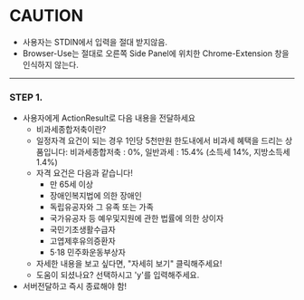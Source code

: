 # CAUTION
- 사용자는 STDIN에서 입력을 절대 받지않음.
- Browser-Use는 절대로 오른쪽 Side Panel에 위치한 Chrome-Extension 창을 인식하지 않는다.
---

### STEP 1.
- 사용자에게 ActionResult로 다음 내용을 전달하세요
  - 비과세종합저축이란?
  - 일정자격 요건이 되는 경우 1인당 5천만원 한도내에서 비과세 혜택을 드리는 상품입니다: 비과세종합저축 : 0%, 일반과세 : 15.4% (소득세 14%, 지방소득세 1.4%)
  - 자격 요건은 다음과 같습니다!
    - 만 65세 이상
    - 장애인복지법에 의한 장애인 
    - 독립유공자와 그 유족 또는 가족
    - 국가유공자 등 예우및지원에 관한 법률에 의한 상이자 
    - 국민기초생활수급자 
    - 고엽제후유의증환자 
    - 5·18 민주화운동부상자
  - 자세한 내용을 보고 싶다면, "자세히 보기" 클릭해주세요!
  - 도움이 되셨나요? 선택하시고 'y'를 입력해주세요.
- 서버전달하고 즉시 종료해야 함!
